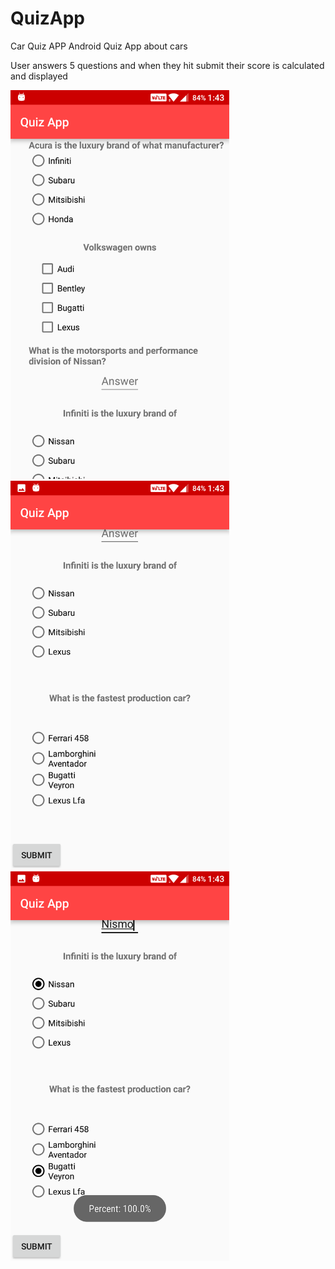 # QuizApp
Car Quiz APP
Android Quiz App about cars

User answers 5 questions and when they hit submit their score is calculated and displayed

<img src="https://github.com/SN23/QuizApp/blob/master/Screenshots/Screenshot%201.png?raw=true" width="350"/> <img src="https://github.com/SN23/QuizApp/blob/master/Screenshots/Screenshot%202.png?raw=true" width="350"/>
<img src="https://github.com/SN23/QuizApp/blob/master/Screenshots/Screenshot%203.png?raw=true" width="350"/>


